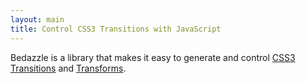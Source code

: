 ```yaml
---
layout: main
title: Control CSS3 Transitions with JavaScript
---
```


Bedazzle is a library that makes it easy to generate and control [CSS3 Transitions](http://www.w3.org/TR/css3-transitions/) and [Transforms](http://www.w3.org/TR/css3-2d-transforms/).